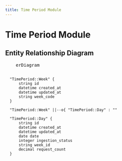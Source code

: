 ```yaml
---
title: Time Period Module
---
```


# Time Period Module

## Entity Relationship Diagram

<div class="not-prose">
  <pre class="mermaid">
    erDiagram

      "TimePeriod::Week" {
          string id  
          datetime created_at  
          datetime updated_at  
          string week_code  
      }

      "TimePeriod::Week" ||--o{ "TimePeriod::Day" : ""

      "TimePeriod::Day" {
          string id  
          datetime created_at  
          datetime updated_at  
          date date  
          integer ingestion_status  
          string week_id  
          decimal request_count  
      }

  </pre>
</div>